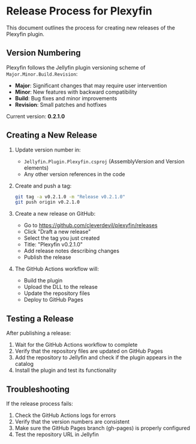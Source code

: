 # Release Process for Plexyfin

This document outlines the process for creating new releases of the Plexyfin plugin.

## Version Numbering

Plexyfin follows the Jellyfin plugin versioning scheme of `Major.Minor.Build.Revision`:

- **Major**: Significant changes that may require user intervention
- **Minor**: New features with backward compatibility
- **Build**: Bug fixes and minor improvements
- **Revision**: Small patches and hotfixes

Current version: **0.2.1.0**

## Creating a New Release

1. Update version number in:
   - `Jellyfin.Plugin.Plexyfin.csproj` (AssemblyVersion and Version elements)
   - Any other version references in the code

2. Create and push a tag:
   ```bash
   git tag -a v0.2.1.0 -m "Release v0.2.1.0"
   git push origin v0.2.1.0
   ```

3. Create a new release on GitHub:
   - Go to https://github.com/cleverdevil/plexyfin/releases
   - Click "Draft a new release"
   - Select the tag you just created
   - Title: "Plexyfin v0.2.1.0"
   - Add release notes describing changes
   - Publish the release

4. The GitHub Actions workflow will:
   - Build the plugin
   - Upload the DLL to the release
   - Update the repository files
   - Deploy to GitHub Pages

## Testing a Release

After publishing a release:

1. Wait for the GitHub Actions workflow to complete
2. Verify that the repository files are updated on GitHub Pages
3. Add the repository to Jellyfin and check if the plugin appears in the catalog
4. Install the plugin and test its functionality

## Troubleshooting

If the release process fails:

1. Check the GitHub Actions logs for errors
2. Verify that the version numbers are consistent
3. Make sure the GitHub Pages branch (gh-pages) is properly configured
4. Test the repository URL in Jellyfin
